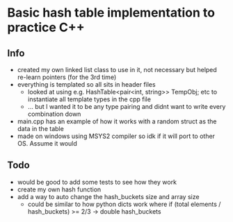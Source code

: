 # Basic hash table implementation to practice C++

## Info
 - created my own linked list class to use in it, not necessary but helped re-learn pointers (for the 3rd time) 
 - everything is templated so all sits in header files 
    - looked at using e.g. HashTable<pair<int, string>> TempObj; etc to instantiate all template types in the cpp file
    - ... but I wanted it to be any type pairing and didnt want to write every combination down 
 - main.cpp has an example of how it works with a random struct as the data in the table
 - made on windows using MSYS2 compiler so idk if it will port to other OS. Assume it would

## Todo
 - would be good to add some tests to see how they work
 - create my own hash function
 - add a way to auto change the hash_buckets size and array size
   - could be similar to how python dicts work where if (total elements / hash_buckets) >= 2/3 -> double hash_buckets